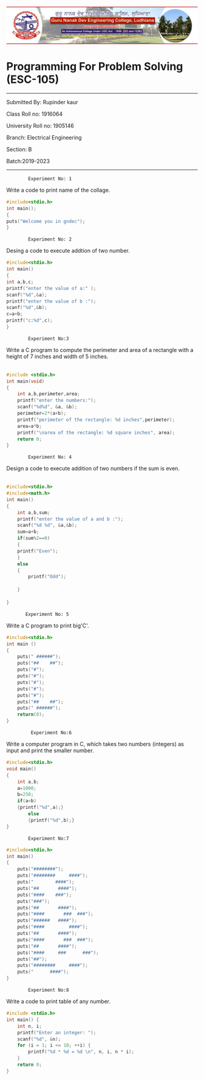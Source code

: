 ![gne](https://raw.githubusercontent.com/rupinder1300/PPSreport/master/rk.jpg)
# Programming For Problem Solving (ESC-105)
------
Submitted By: Rupinder kaur

Class Roll no: 1916064

University Roll no: 1905146

Branch: Electrical Engineering

Section: B

Batch:2019-2023

-------

            Experiment No: 1
Write a code to print name of the collage.
```C
#include<stdio.h>
int main();
{
puts("Welcome you in gndec");
}
```

            Experiment No: 2
Desing a code to execute addtion of two number.
```C
#include<stdio.h>
int main()
{
int a,b,c;
printf("enter the value of a:" );
scanf("%d",&a);
printf("enter the value of b :");
scanf("%d",&b);
c=a+b;
printf("c:%d",c);
}
```

            Experiment No:3
Write a C program to compute the perimeter and area of a rectangle with a
 height of 7 inches and width of 5 inches.
```C

#include <stdio.h>
int main(void)
{
    int a,b,perimeter,area;
    printf("enter the numbers:");
    scanf("%d%d", &a, &b);
    perimeter=2*(a+b);
    printf("perimeter of the rectangle: %d inches",perimeter);
    area=a*b;
    printf("\narea of the rectangle: %d square inches", area);
    return 0;
}
```

            Experiment No: 4
Design a code to execute addition of two numbers if the sum is even.
```C

#include<stdio.h>
#include<math.h>
int main()
{
    int a,b,sum;
    printf("enter the value of a and b :");
    scanf("%d %d", &a,&b);
    sum=a+b;
    if(sum%2==0)
    {
    printf("Even");
    }
    else
    {
        printf("Odd");
        
    }
    
}
```

           Experiment No: 5
Write a C program to print big'C'. 
```C
#include<stdio.h>
int main () 
{
    puts(" ######");
    puts("##    ##");
    puts("#");
    puts("#");
    puts("#");
    puts("#"); 
    puts("#");
    puts("##    ##");
    puts(" ######");
    return(0);
} 
 ```

             Experiment No:6
Write a computer program in C, which takes two numbers (integers) as input and print the smaller number.
```C
#include<stdio.h>
void main()
{
    int a,b;
    a=1000;
    b=250;
    if(a<b)
    {printf("%d",a);}
        else
        {printf("%d",b);}
}
```

            Experiment No:7 

```C 
#include<stdio.h>
int main()
{
    puts("########");
    puts("########     ####");
    puts("        ####");
    puts("##       ####");
    puts("####    ###");
    puts("###");
    puts("##       ####");
    puts("####       ###  ###");
    puts("######   ####");
    puts("####         ####");
    puts("##       ####");
    puts("####       ###  ###");
    puts("##       ####");
    puts("####     ###      ###");
    puts("##");
    puts("########     ####");
    puts("      ####");
}
``` 

            Experiment No:8 
Write a code to print table of any number. 
```C 
#include <stdio.h>
int main() {
    int n, i;
    printf("Enter an integer: ");
    scanf("%d", &n);
    for (i = 1; i <= 10; ++i) {
        printf("%d * %d = %d \n", n, i, n * i);
    }
    return 0;
} 
``` 
